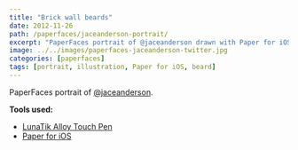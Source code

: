 ```yaml
---
title: "Brick wall beards"
date: 2012-11-26
path: /paperfaces/jaceanderson-portrait/
excerpt: "PaperFaces portrait of @jaceanderson drawn with Paper for iOS on an iPad."
image: ../../images/paperfaces-jaceanderson-twitter.jpg
categories: [paperfaces]
tags: [portrait, illustration, Paper for iOS, beard]
---
```


PaperFaces portrait of [@jaceanderson](https://twitter.com/jaceanderson).

**Tools used:**

- [LunaTik Alloy Touch Pen](https://www.amazon.com/gp/product/B00821TR7G/ref=as_li_ss_tl?ie=UTF8&tag=mademist-20&linkCode=as2&camp=1789&creative=390957&creativeASIN=B00821TR7G)
- [Paper for iOS](https://paper.bywetransfer.com/)
